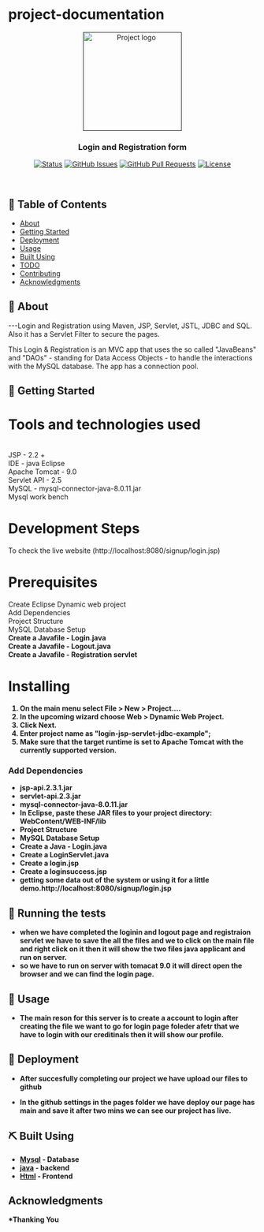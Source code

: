 
# project-documentation

<p align="center">
  <a href="" rel="noopener">
 <img width=200px height=200px src="https://i.imgur.com/6wj0hh6.jpg" alt="Project logo"></a>
</p>

<h3 align="center">Login and Registration form</h3>

<div align="center">

  [![Status](https://img.shields.io/badge/status-active-success.svg)]() 
  [![GitHub Issues](https://img.shields.io/github/issues/kylelobo/The-Documentation-Compendium.svg)](https://github.com/kylelobo/The-Documentation-Compendium/issues)
  [![GitHub Pull Requests](https://img.shields.io/github/issues-pr/kylelobo/The-Documentation-Compendium.svg)](https://github.com/kylelobo/The-Documentation-Compendium/pulls)
  [![License](https://img.shields.io/badge/license-MIT-blue.svg)](/LICENSE)

</div>
<p align="center">

<br> 

## 📝 Table of Contents
- [About](#about)
- [Getting Started](#getting_started)
- [Deployment](#deployment)
- [Usage](#usage)
- [Built Using](#built_using)
- [TODO](../TODO.md)
- [Contributing](../CONTRIBUTING.md)
- [Acknowledgments](#acknowledgement)

## 🧐 About <a name = "about"></a>
---Login and Registration using Maven, JSP, Servlet, JSTL, JDBC and SQL. Also it has a Servlet Filter to secure the pages.

This Login & Registration is an MVC app that uses the so called "JavaBeans" and "DAOs" - standing for Data Access Objects - to handle the interactions with the MySQL database. The app has a connection pool.
## 🏁 Getting Started <a name = "getting_started"></a>
# Tools and technologies used
<br>JSP - 2.2 +
<br>IDE - java Eclipse
<br>Apache Tomcat - 9.0
<br>Servlet API - 2.5
<br>MySQL - mysql-connector-java-8.0.11.jar
<br>Mysql work bench<br>

# Development Steps
 To check the live website (http://localhost:8080/signup/login.jsp)

# Prerequisites
Create Eclipse Dynamic web project
<br>Add Dependencies<br>
Project Structure<br>
MySQL Database Setup<br>
<b>Create a Javafile - Login.java<br>
<b>Create a Javafile - Logout.java<br>
<b>Create a Javafile - Registration servlet<br>

# Installing
1. On the main menu select File > New > Project....
2. In the upcoming wizard choose Web > Dynamic Web Project.
3. Click Next.
4. Enter project name as "login-jsp-servlet-jdbc-example";
5. Make sure that the target runtime is set to Apache Tomcat with the currently supported version. 

### Add Dependencies
- jsp-api.2.3.1.jar
- servlet-api.2.3.jar
- mysql-connector-java-8.0.11.jar
- In Eclipse, paste these JAR files to your project directory: WebContent/WEB-INF/lib
- Project Structure
- MySQL Database Setup
- Create a Java - Login.java
- Create a LoginServlet.java
- Create a login.jsp
- Create a loginsuccess.jsp
- getting some data out of the system or using it for a little demo.http://localhost:8080/signup/login.jsp

## 🔧 Running the tests <a name = "tests"></a>
 * when we have completed the loginin and logout page and registraion servlet we have to save the all the files and we to click on the main file and right click on it then it will show the two files java applicant and run on server.
 * so we have to run on server with tomacat 9.0 it will direct open the browser and we can find the login page.

 ## 🎈 Usage <a name="usage"></a>
 * The main reson for this server is to create a account to login after creating the file we want to go for login page foleder afetr that we have to login with our creditinals then it will show our profile.
 ## 🚀 Deployment <a name = "deployment"></a>
 * After succesfully completing our project we have upload our files to github 
 - In the github settings in the pages folder we have deploy our page has main and save it after two mins we can see our project has live.

 ## ⛏️ Built Using <a name = "built_using"></a>
 - [Mysql](https://www.Mysql.com/) - Database
 - [java](https://www.java.com/) - backend
 - [Html](https://www.Html.com/) - Frontend
 ## Acknowledgments
 *Thanking You